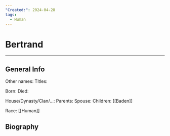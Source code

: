 ```yaml
---
"Created:": 2024-04-28
tags:
  - Human
---
```


# Bertrand
---

## General Info

Other names:
Titles:

Born:
Died:

House/Dynasty/Clan/...:
Parents:
Spouse:
Children: [[Baden]]

Race: [[Human]]



## Biography


